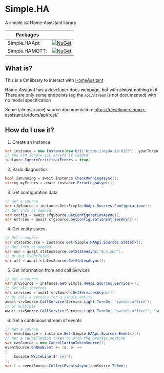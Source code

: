 # Simple.HA
A simple c# Home-Assistant library

|  Packages      |                          |
| -------------- | ------------------------ |
| Simple.HAApi:  | [![NuGet](https://img.shields.io/nuget/v/Simple.HAApi)](https://www.nuget.org/packages/Simple.HAApi/)   |
| Simple.HAMQTT: | [![NuGet](https://img.shields.io/nuget/v/Simple.HAMQTT)](https://www.nuget.org/packages/Simple.HAMQTT/) |


## What is?

This is a C# library to interact with [HomeAssitant](https://home-assistant.io)

Home-Assitant has a developer docs webpage, but with almost nothing in it. \
There are only some endpoints (eg the `api/stream` is not documented) with no model specification

Some (almost none) source documentation: https://developers.home-assistant.io/docs/api/rest/

## How do I use it?

1. Create an Instance
~~~C#
var instance = new Instance(new Uri("https://myHA.io:8123"), yourToken);
// You can ignore SSL errors if needed:
instance.IgnoreCertificatErrors = true;
~~~

2. Basic diagnostics
~~~C#
bool isRunning = await instance.CheckRunningAsync();
string myErrors = await instance.ErrorLogsAsync();
~~~

3. Get configuration data
~~~C#
// Get a source
var cfgSource = instance.Get<Simple.HAApi.Sources.Configuration>();
// Get info as needed
var config = await cfgSource.GetConfigurationAsync();
var entries = await cfgSource.GetConfigurationEntriesAsync();
~~~

4. Get entity states
~~~C#
// Get a source
var statesSource = instance.Get<Simple.HAApi.Sources.States>();
// Get info as needed
var sun = await statesSource.GetStateAsync("sun.sun");
// Or get EVERYTHING
var all = await statesSource.GetStatesAsync();
~~~

5. Get information from and call Services
~~~C#
// Get a source
var srvSource = instance.Get<Simple.HAApi.Sources.Service>();
// Get all services
var services = await srvSource.GetServicesAsync();
// Or call a service for a single entity
await srvSource.CallService(Service.Light.TurnOn, "switch.office");
// or multiple
await srvSource.CallService(Service.Light.TurnOn, "switch.office1", "switch.office2", ..., "switch.officeN");
~~~

6. Get a continuous stream of events
~~~C#
// Get a source
var eventSource = instance.Get<Simple.HAApi.Sources.Events>();
// Get a cancellation token to stop the process anytime
var canSource = new CancellationTokenSource();
eventSource.OnNewEvent += (s, e) =>
{
    Console.WriteLine($" {e}");
};
var t = eventSource.CollectEventsAsync(canSource.Token);
~~~

